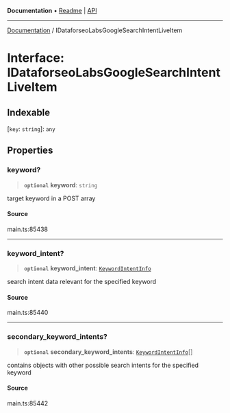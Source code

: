**Documentation** • [Readme](../README.md) \| [API](../globals.md)

***

[Documentation](../README.md) / IDataforseoLabsGoogleSearchIntentLiveItem

# Interface: IDataforseoLabsGoogleSearchIntentLiveItem

## Indexable

 \[`key`: `string`\]: `any`

## Properties

### keyword?

> **`optional`** **keyword**: `string`

target keyword in a POST array

#### Source

main.ts:85438

***

### keyword\_intent?

> **`optional`** **keyword\_intent**: [`KeywordIntentInfo`](../classes/KeywordIntentInfo.md)

search intent data relevant for the specified keyword

#### Source

main.ts:85440

***

### secondary\_keyword\_intents?

> **`optional`** **secondary\_keyword\_intents**: [`KeywordIntentInfo`](../classes/KeywordIntentInfo.md)[]

contains objects with other possible search intents for the specified keyword

#### Source

main.ts:85442
